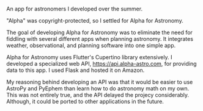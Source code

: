 An app for astronomers I developed over the summer.

"Alpha" was copyright-protected, so I settled for Alpha for Astronomy. 

The goal of developing Alpha for Astronomy was to eliminate the need for fiddling with several different apps when planning astronomy. It integrates weather, observational, and planning software into one simple app. 

Alpha for Astronomy uses Flutter's Cupertino library extensively. I developed a specialized web API, https://api.alpha-astro.com, for providing data to this app. I used Flask and hosted it on Amazon. 

My reasoning behind developing an API was that it would be easier to use AstroPy and PyEphem than learn how to do astronomy math on my own. This was not entirely true, and the API delayed the projecy considerably. Although, it could be ported to other applications in the future. 

